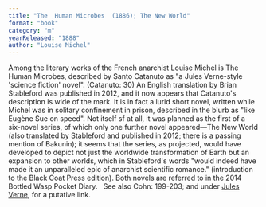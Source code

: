 ```yaml
---
title: "The  Human Microbes  (1886); The New World"
format: "book"
category: "m"
yearReleased: "1888"
author: "Louise Michel"
---
```

Among the literary works of the French anarchist Louise  Michel is The Human Microbes, described by Santo Catanuto as "a Jules Verne-style 'science  fiction' novel". (Catanuto: 30) An English translation by Brian Stableford was  published in 2012, and it now appears that Catanuto's description is wide of the  mark. It is in fact a lurid short novel, written while Michel was in solitary  confinement in prison, described in the blurb as "like Eugène Sue on speed". Not  itself sf at all, it was planned as the first of a six-novel series, of which  only one further novel appeared—The New World (also translated by  Stableford and published in 2012; there is a passing mention of Bakunin); it  seems that the series, as projected, would have developed to depict not just the  worldwide transformation of Earth but an expansion to other worlds, which in  Stableford's words "would indeed have made it an unparalleled epic of anarchist  scientific romance." (introduction to the Black Coat Press edition). Both  novels are referred to in the 2014 Bottled Wasp Pocket Diary.
 
See also Cohn: 199-203; and under <a href="v.htm#Verne">Jules  Verne</a>, for a putative link.